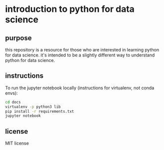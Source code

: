 # introduction to python for data science 

## purpose
this repository is a resource for those who are interested in learning python for data science. it's intended to be a slightly different way to understand python for data science.

## instructions
To run the jupyter notebook locally (instructions for virtualenv, not conda envs):
```bash
cd docs
virtualenv -p python3 lib
pip install -r requirements.txt
jupyter notebook
```

## license
MIT license

